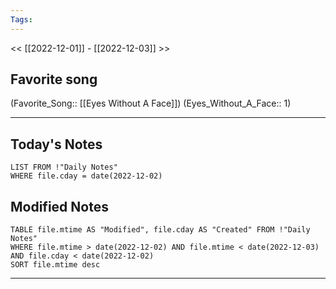 ```yaml
---
Tags:
---
```

<< [[2022-12-01]] - [[2022-12-03]] >>
## Favorite song
(Favorite_Song:: [[Eyes Without A Face]]) (Eyes_Without_A_Face:: 1)
___
## Today's Notes
```dataview
LIST FROM !"Daily Notes"
WHERE file.cday = date(2022-12-02)
```
## Modified Notes
```dataview
TABLE file.mtime AS "Modified", file.cday AS "Created" FROM !"Daily Notes" 
WHERE file.mtime > date(2022-12-02) AND file.mtime < date(2022-12-03) AND file.cday < date(2022-12-02)
SORT file.mtime desc
```
___
